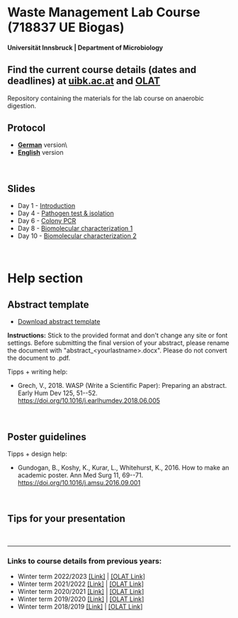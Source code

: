 # Waste Management Lab Course (**718837 UE Biogas**)
#### Universität Innsbruck | Department of Microbiology

## Find the current course details (dates and deadlines) at [uibk.ac.at](https://lfuonline.uibk.ac.at/public/lfuonline_lv.details?sem_id_in=23W&lvnr_id_in=718837&sprache_in=en) and  [OLAT](https://lms.uibk.ac.at/url/RepositoryEntry/5478907904)


Repository containing the materials for the lab course on anaerobic digestion.


## Protocol

-   [**German**](https://tklammsteiner.github.io/waste-management-course/docs/protokoll_deutsch/protokoll_deutsch.html) version\
-   [**English**](https://tklammsteiner.github.io/waste-management-course/docs/protocol_english/protocol_english.html) version

<br>

## Slides

-   Day 1 - [Introduction](https://tklammsteiner.github.io/waste-management-course/docs/day_1/biogas_ue_day_1.html)
-   Day 4 - [Pathogen test & isolation](https://tklammsteiner.github.io/waste-management-course/docs/day_1/biogas_ue_day_4.html)
-   Day 6 - [Colony PCR](https://tklammsteiner.github.io/waste-management-course/docs/day_1/biogas_ue_day_6.html)
-   Day 8 - [Biomolecular characterization 1](https://tklammsteiner.github.io/waste-management-course/docs/day_1/biogas_ue_day_8.html)
-   Day 10 - [Biomolecular characterization 2](https://tklammsteiner.github.io/waste-management-course/docs/day_1/biogas_ue_day_10.html)

<br>

# Help section

## Abstract template

-   [Download abstract template](https://tklammsteiner.github.io/waste-management-course/docs/abstract_lastname.docx)

**Instructions:** Stick to the provided format and don't change any site or font settings. Before submitting the final version of your abstract, please rename the document with "abstract\_\<yourlastname\>.docx". Please do not convert the document to .pdf.

Tipps + writing help:

-   Grech, V., 2018. WASP (Write a Scientific Paper): Preparing an abstract. Early Hum Dev 125, 51--52. <https://doi.org/10.1016/j.earlhumdev.2018.06.005>

<br>

## Poster guidelines

Tipps + design help:

-   Gundogan, B., Koshy, K., Kurar, L., Whitehurst, K., 2016. How to make an academic poster. Ann Med Surg 11, 69--71. <https://doi.org/10.1016/j.amsu.2016.09.001>

<br>

## Tips for your presentation

<br>


***

### Links to course details from previous years:
- Winter term 2022/2023 [[Link]](https://lfuonline.uibk.ac.at/public/lfuonline_lv.details?sem_id_in=22W&lvnr_id_in=718837&sprache_in=en) | [[OLAT Link]](https://lms.uibk.ac.at/url/RepositoryEntry/5350293593)
- Winter term 2021/2022 [[Link]](https://lfuonline.uibk.ac.at/public/lfuonline_lv.details?sem_id_in=21W&lvnr_id_in=718837&sprache_in=en) | [[OLAT Link]](https://lms.uibk.ac.at/url/RepositoryEntry/5125996704)
- Winter term 2020/2021 [[Link]](https://lfuonline.uibk.ac.at/public/lfuonline_lv.details?sem_id_in=20W&lvnr_id_in=718837&sprache_in=en) | [[OLAT Link]](https://lms.uibk.ac.at/url/RepositoryEntry/4877517195)
- Winter term 2019/2020 [[Link]](https://lfuonline.uibk.ac.at/public/lfuonline_lv.details?sem_id_in=19W&lvnr_id_in=718837&sprache_in=en) | [[OLAT Link]](https://lms.uibk.ac.at/url/RepositoryEntry/4563534076)
- Winter term 2018/2019 [[Link]](https://lfuonline.uibk.ac.at/public/lfuonline_lv.details?sem_id_in=18W&lvnr_id_in=718837&sprache_in=en) | [[OLAT Link]](https://lms.uibk.ac.at/url/RepositoryEntry/4390126846)




